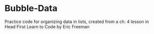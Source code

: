 # Bubble-Data
Practice code for organizing data in lists, created from a ch. 4 lesson in Head First Learn to Code by Eric Freeman
